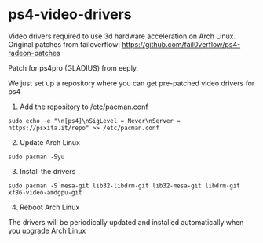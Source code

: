# ps4-video-drivers

Video drivers required to use 3d hardware acceleration on Arch Linux.
Original patches from failoverflow: https://github.com/fail0verflow/ps4-radeon-patches

Patch for ps4pro (GLADIUS) from eeply.

We just set up a repository where you can get pre-patched video drivers for ps4

1) Add the repository to /etc/pacman.conf
```
sudo echo -e "\n[ps4]\nSigLevel = Never\nServer = https://psxita.it/repo" >> /etc/pacman.conf
```

2) Update Arch Linux
```
sudo pacman -Syu
```

3) Install the drivers
```
sudo pacman -S mesa-git lib32-libdrm-git lib32-mesa-git libdrm-git xf86-video-amdgpu-git
```

4) Reboot Arch Linux

The drivers will be periodically updated and installed automatically when you upgrade Arch Linux
